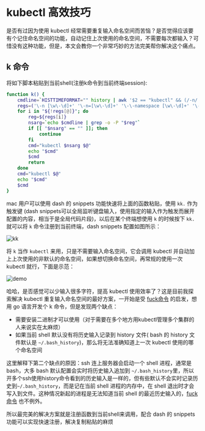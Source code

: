 # kubectl 高效技巧

是否有过因为使用 kubectl 经常需要重复输入命名空间而苦恼？是否觉得应该要有个记住命名空间的功能，自动记住上次使用的命名空间，不需要每次都输入？可惜没有这种功能，但是，本文会教你一个非常巧妙的方法完美帮你解决这个痛点。

## k 命令

将如下脚本粘贴到当前shell(注册k命令到当前终端session):

```bash
function k() {
    cmdline=`HISTTIMEFORMAT="" history | awk '$2 == "kubectl" && (/-n/ || /--namespace/) {for(i=2;i<=NF;i++)printf("%s ",$i);print ""}' | tail -n 1`
    regs=('\-n [\w\-\d]+' '\-n=[\w\-\d]+' '\-\-namespace [\w\-\d]+' '\-\-namespace=[\w\-\d]+')
    for i in "${!regs[@]}"; do
        reg=${regs[i]}
        nsarg=`echo $cmdline | grep -o -P "$reg"`
        if [[ "$nsarg" == "" ]]; then
            continue
        fi
        cmd="kubectl $nsarg $@"
        echo "$cmd"
        $cmd
        return
    done
    cmd="kubectl $@"
    echo "$cmd"
    $cmd
}

```

mac 用户可以使用 dash 的 snippets 功能快速将上面的函数粘贴，使用 `kk.` 作为触发键 (dash snippets可以全局监听键盘输入，使用指定的输入作为触发而展开配置的内容，相当于是全局代码片段)，以后在某个终端想使用 `k` 的时候按下 `kk.` 就可以将 `k` 命令注册到当前终端，dash snippets 配置如图所示：

![kk](https://imroc.io/assets/blog/dash_kk.png)

将 `k` 当作 `kubectl` 来用，只是不需要输入命名空间，它会调用 kubectl 并自动加上上次使用的非默认的命名空间，如果想切换命名空间，再常规的使用一次 kubectl 就行，下面是示范：

![demo](https://imroc.io/assets/blog/k.gif)

哈哈，是否感觉可以少输入很多字符，提高 kubectl 使用效率了？这是目前我探索解决 kubectl 重复输入命名空间的最好方案，一开始是受 [fuck命令](https://github.com/nvbn/thefuck) 的启发，想用 go 语言开发个 k 命令，但是发现两个缺点：

- 需要安装二进制才可以使用（对于需要在多个地方用kubectl管理多个集群的人来说实在太麻烦）
- 如果当前 shell 默认没有将历史输入记录到 history 文件( bash 的 history 文件默认是 `~/.bash_history`)，那么将无法准确知道上一次 kubectl 使用的哪个命名空间

这里解释下第二个缺点的原因：ssh 连上服务器会启动一个 shell 进程，通常是 bash，大多 bash 默认配置会实时将历史输入追加到 `~/.bash_history`里，所以开多个ssh使用history命令看到的历史输入是一样的，但有些默认不会实时记录历史到`~/.bash_history`，而是记在当前 shell 进程的内存中，在 shell 退出时才会写入到文件。这种情况新起的进程是无法知道当前 shell 的最近历史输入的，[fuck命令](https://github.com/nvbn/thefuck) 也不例外。

所以最完美的解决方案就是注册函数到当前shell来调用，配合 dash 的 snippets 功能可以实现快速注册，解决复制粘贴的麻烦
